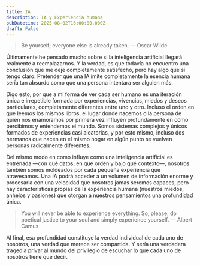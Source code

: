 ```yaml
---
title: IA
description: IA y Experiencia humana
pubDatetime: 2025-08-02T16:00:00.000Z
draft: False
---
```


> Be yourself; everyone else is already taken.
> — Oscar Wilde

Últimamente he pensado mucho sobre si la inteligencia artificial llegará realmente a reemplazarnos. Y la verdad, es que todavía no encuentro una conclusión que me deje completamente satisfecho, pero hay algo que sí tengo claro: Pretender que una IA imite completamente la esencia humana sería tan absurdo como que una persona intentara ser alguien más.

Digo esto, por que a mi forma de ver cada ser humano es una iteración única e irrepetible formada por experiencias, vivencias, miedos y deseos particulares, completamente diferentes entre uno y otro. Incluso el orden en que leemos los mismos libros, el lugar donde nacemos o la persona de quien nos enamoramos por primera vez influyen profundamente en cómo percibimos y entendemos el mundo. Somos sistemas complejos y únicos formados de experiencias casi aleatorias, y por esto mismo, incluso dos hermanos que nacen en el mismo hogar en algún punto se vuelven personas radicalmente diferentes.

Del mismo modo en como influye como una inteligencia artificial es entrenada —con qué datos, en que orden y bajo qué contexto—, nosotros también somos moldeados por cada pequeña experiencia que atravesamos. Una IA podrá acceder a un volumen de información enorme y procesarla con una velocidad que nosotros jamas seremos capaces, pero hay caracteristicas propias de la experiencia humana (nuestros miedos, anhelos y pasiones) que otorgan a nuestros pensamientos una profundidad única.

> You will never be able to experience everything.
> So, please, do poetical justice to your soul and simply experience yourself.
> — Albert Camus

Al final, esa profundidad constituye la verdad individual de cada uno de nosotros, una verdad que merece ser compartida. Y sería una verdadera tragedia privar al mundo del privilegio de escuchar lo que cada uno de nosotros tiene que decir.

